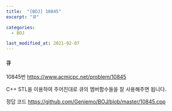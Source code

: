 ```yaml
---
title:  "[BOJ] 10845"
excerpt: "큐"

categories:
  - BOJ

last_modified_at: 2021-02-07
---
```


#### 큐

10845번 <https://www.acmicpc.net/problem/10845>

C++ STL을 이용하여 주어진대로 큐의 멤버함수들을 잘 사용해주면 됩니다.

정답 코드 <https://github.com/Geniemo/BOJ/blob/master/10845.cpp>